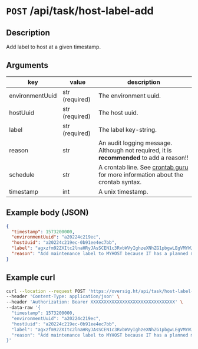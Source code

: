 # `POST` /api/task/host-label-add

## Description

Add label to host at a given timestamp.

## Arguments

| key             | value          | description                                                                                              |
| --------------- | -------------- | -------------------------------------------------------------------------------------------------------- |
| environmentUuid | str (required) | The environment uuid.                                                                                    |
| hostUuid        | str (required) | The host uuid.                                                                                           |
| label           | str (required) | The label key-string.                                                                                    |
| reason          | str            | An audit logging message. Although not required, it is **recommended** to add a reason!!                 |
| schedule        | str            | A crontab line. See [crontab guru](https://crontab.guru/) for more information about the crontab syntax. |
| timestamp       | int            | A unix timestamp.                                                                                        |

## Example body (JSON)

```json
{
  "timestamp": 1573200000,
  "environmentUuid": "a20224c219ec",
  "hostUuid": "a20224c219ec-0b91ee4ec7bb",
  "label": "agxzfm92ZXItc2lnaHRyJAsSCEN1c3RvbWVyIghzeXNhZG1pbgwLEgVMYWJlbBixip4BDA",
  "reason": "Add maintenance label to MYHOST because IT has a planned maintenance window."
}
```

## Example curl

```bash
curl --location --request POST 'https://oversig.ht/api/task/host-label-add' \
--header 'Content-Type: application/json' \
--header 'Authorization: Bearer XXXXXXXXXXXXXXXXXXXXXXXXXXXXXXXX' \
--data-raw '{
  "timestamp": 1573200000,
  "environmentUuid": "a20224c219ec",
  "hostUuid": "a20224c219ec-0b91ee4ec7bb",
  "label": "agxzfm92ZXItc2lnaHRyJAsSCEN1c3RvbWVyIghzeXNhZG1pbgwLEgVMYWJlbBixip4BDA",
  "reason": "Add maintenance label to MYHOST because IT has a planned maintenance window."
}'
```
